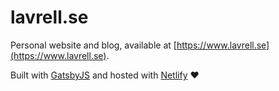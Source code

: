 # lavrell.se

Personal website and blog, available at [https://www.lavrell.se](https://www.lavrell.se).

Built with [GatsbyJS](https://www.gatsbyjs.org) and hosted with [Netlify](https://www.netlify.com) ❤️
